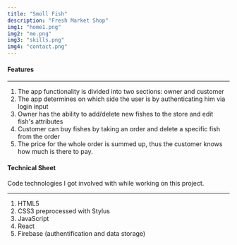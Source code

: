 ```yaml
---
title: "Smoll Fish"
description: "Fresh Market Shop"
img1: "home1.png"
img2: "me.png"
img3: "skills.png"
img4: "contact.png"
---
```


#### Features

---

1. The app functionality is divided into two sections: owner and customer
2. The app determines on which side the user is by authenticating him via login input
3. Owner has the ability to add/delete new fishes to the store and edit fish's attributes
4. Customer can buy fishes by taking an order and delete a specific fish from the order
5. The price for the whole order is summed up, thus the customer knows how much is there to pay.

#### Technical Sheet

Code technologies I got involved with while working on this project.

---

1. HTML5
2. CSS3 preprocessed with Stylus
3. JavaScript
4. React
5. Firebase (authentification and data storage)
